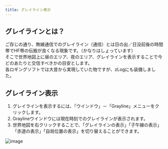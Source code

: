 ```yaml
---
title: グレイライン表示
---
```



## グレイラインとは？

ご存じの通り、無線通信でのグレイライン（通信）とは日の出／日没前後の時間帯でHF帯の伝搬が良くなる現象です。（かなりはしょっています）  
そこで世界地図上に昼のエリア、夜のエリア、グレイラインを表示することで今どのあたりと交信すべきかの目安とします。  
各ロギングソフトでは大昔から実現していた物ですが、zLogにも装備しました。  

## グレイライン表示

1. グレイラインを表示するには、「ウインドウ」－「Grayline」メニューをクリックします。  
2. Graylineウインドウには現在時刻でのグレイラインが表示されます。  
3. 世界地図を右クリックすることで、「グレイラインの表示」「子午線の表示」「赤道の表示」「自局位置の表示」を切り替えることができます。  

![image](https://github.com/user-attachments/assets/524539b8-aa7f-4a7f-a449-2fe8d8e8af8f)


